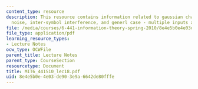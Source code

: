 ```yaml
---
content_type: resource
description: This resource contains information related to gaussian channels, colored
  noise, inter-symbol interference, and generl case - multiple inputs and outputs.
file: /media/courses/6-441-information-theory-spring-2010/8e4e5b0e4e03de903e9a6642de80fffe_MIT6_441S10_lec18.pdf
file_type: application/pdf
learning_resource_types:
- Lecture Notes
ocw_type: OCWFile
parent_title: Lecture Notes
parent_type: CourseSection
resourcetype: Document
title: MIT6_441S10_lec18.pdf
uid: 8e4e5b0e-4e03-de90-3e9a-6642de80fffe
---
```

